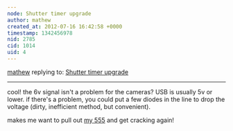 ```yaml
---
node: Shutter timer upgrade
author: mathew
created_at: 2012-07-16 16:42:58 +0000
timestamp: 1342456978
nid: 2785
cid: 1014
uid: 4
---
```




[mathew](../profile/mathew) replying to: [Shutter timer upgrade](../notes/cfastie/7-12-2012/shutter-timer-upgrade)

----
cool!  the 6v signal isn't a problem for the cameras? USB is usually 5v or lower. if there's a problem, you could put a few diodes in the line to drop the voltage (dirty, inefficient method, but convenient).

makes me want to pull out [my 555](http://publiclaboratory.org/notes/mathew/8-5-2011/adjustable-555-based-shutter-trigger-circuit) and get cracking again!